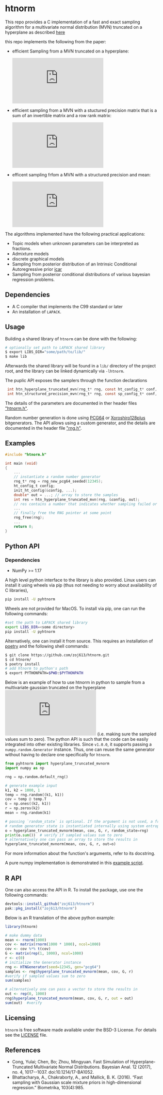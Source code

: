 # htnorm

This repo provides a C implementation of a fast and exact sampling algorithm for a 
multivariate normal distribution (MVN) truncated on a hyperplane as described [here][1]

this repo implements the following from the paper:

- efficient Sampling from a MVN truncated on a hyperplane: 

    ![hptrunc](https://latex.codecogs.com/svg.latex?%5Cmathbf%7Bx%7D%20%5Csim%20%5Cmathcal%7BN%7D_%7B%5Cmathcal%7BS%7D%7D%28%5Cmathbf%7B%5Cmu%7D%2C%20%5Cmathbf%7B%5CSigma%7D%29%3B%20%5Chspace%7B2mm%7D%20%5Cmathcal%7BS%7D%20%3D%20%5C%7B%5Cmathbf%7Bx%7D%20%3A%20%5Cmathbf%7BG%7D%5Cmathbf%7Bx%7D%20%3D%20%5Cmathbf%7Br%7D%5C%7D%2C%20%5Cmathbf%7BG%7D%20%5Cin%20%5Cmathcal%7BR%7D%5E%7Bk_2%20%5Ctimes%20k%7D%2C%20rank%28%5Cmathbf%7BG%7D%29%20%3D%20k_2%20%3C%20k)

- efficient sampling from a MVN with a stuctured precision matrix that is a sum of an invertible matrix and a row rank matrix: 

    ![struc](https://latex.codecogs.com/svg.latex?%5Cmathbf%7Bx%7D%20%5Csim%20%5Cmathcal%7BN%7D%5C%5B%5Cmathbf%7B%5Cmu%7D%2C%20%28%5Cmathbf%7BA%7D%20&plus;%20%5Cmathbf%7B%5CPhi%7D%5ET%5Cmathbf%7B%5COmega%7D%5Cmathbf%7B%5CPhi%7D%29%5E%7B-1%7D%5C%5D%3B%20%5Chspace%7B2mm%7D%20%5Cmathbf%7B%5CPhi%7D%20%5Cin%20%5Cmathcal%7BR%7D%5E%7Bn%20%5Ctimes%20p%7D%2C%20%5Cmathbf%7B%5COmega%7D%20%5Cin%20%5Cmathcal%7BR%7D%5E%7Bn%20%5Ctimes%20n%7D%2C%20%5Cmathbf%7BA%7D%20%5Cin%20%5Cmathcal%7BR%7D%5E%7Bp%20%5Ctimes%20p%7D)

- efficent sampling frfom a MVN with a structured precision and mean:

    ![strucmean](https://latex.codecogs.com/svg.latex?%5Cmathbf%7Bx%7D%20%5Csim%20%5Cmathcal%7BN%7D%5CBig%5C%5B%28%5Cmathbf%7BA%7D%20&plus;%20%5Cmathbf%7B%5CPhi%7D%5ET%5Cmathbf%7B%5COmega%7D%5Cmathbf%7B%5CPhi%7D%29%5E%7B-1%7D%5Cmathbf%7B%5CPhi%7D%5ET%5Cmathbf%7B%5COmega%7D%5Cmathbf%7Bt%7D%2C%20%28%5Cmathbf%7BA%7D%20&plus;%20%5Cmathbf%7B%5CPhi%7D%5ET%5Cmathbf%7B%5COmega%7D%5Cmathbf%7B%5CPhi%7D%29%5E%7B-1%7D%5CBig%5C%5D%3B%20%5Chspace%7B2mm%7D%20%5Cmathbf%7B%5COmega%7D%20%5Cin%20%5Cmathcal%7BR%7D%5E%7Bn%20%5Ctimes%20n%7D%2C%20%5Cmathbf%7BA%7D%20%5Cin%20%5Cmathcal%7BR%7D%5E%7Bp%20%5Ctimes%20p%7D)

The algorithms implemented have the following practical applications:
- Topic models when unknown parameters can be interpreted as fractions.
- Admixture models
- discrete graphical models
- Sampling from posterior distribution of an Intrinsic Conditional Autoregressive prior [icar][8]
- Sampling from posterior conditional distributions of various bayesian regression problems.


## Dependencies

- A C compiler that implements the C99 standard or later
- An installation of `LAPACK`.

## Usage

Building a shared library of `htnorm` can be done with the following:
```bash
# optionally set path to LAPACK shared library
$ export LIBS_DIR="some/path/to/lib/"
$ make lib
```
Afterwards the shared library will be found in a `lib/` directory of the project root,
and the library can be linked dynamically via `-lhtnorm`.

The puplic API exposes the samplers through the function declarations
```C
 int htn_hyperplane_truncated_mvn(rng_t* rng, const ht_config_t* conf, double* out);
 int htn_structured_precision_mvn(rng_t* rng, const sp_config_t* conf, double* out);
```

The details of the parameters are documented in ther header files ["htnorm.h"][4].

Random number generation is done using [PCG64][2] or [Xoroshiro128plus][3] bitgenerators. 
The API allows using a custom generator, and the details are documented in the header file 
["rng.h"][5].

## Examples
```C
#include "htnorm.h"

int main (void)
{
    ...
    // instantiate a random number generator
    rng_t* rng = rng_new_pcg64_seeded(12345);
    ht_config_t config;
    init_ht_config(&config, ...);
    double* out = ...; // array to store the samples
    int res = htn_hyperplane_truncated_mvn(rng, &config, out);
    // res contains a number that indicates whether sampling failed or not.
    ...
    // finally free the RNG pointer at some point
    rng_free(rng);
    ...
    return 0;
}
```

## Python API

### Dependencies
- NumPy >= 1.17

A high level python interface to the library is also provided. Linux users can 
install it using wheels via pip (thus not needing to worry about availability of C libraries),
```bash
pip install -U pyhtnorm
```
Wheels are not provided for MacOS. To install via pip, one can run the following commands:
```bash
#set the path to LAPACK shared library
export LIBS_DIR=<some directory>
pip install -U pyhtnorm
```
Alternatively, one can install it from source. This requires an installation of [poetry][7] and the following shell commands:

```bash
$ git clone https://github.com/zoj613/htnorm.git
$ cd htnorm/
$ poetry install
# add htnorm to python's path
$ export PYTHONPATH=$PWD:$PYTHONPATH
```

Below is an example of how to use htnorm in python to sample from a multivariate
gaussian truncated on the hyperplane ![sumzero](https://latex.codecogs.com/svg.latex?%5Cmathbf%7B1%7D%5ET%5Cmathbf%7Bx%7D%20%3D%200) (i.e. making sure the sampled values sum to zero). The python
API is such that the code can be easily integrated into other existing libraries.
Since `v1.0.0`, it supports passing a `numpy.random.Generator` instance.
Thus, one can reuse the same generator without having to declare one specifically for `htnorm`.

```python
from pyhtnorm import hyperplane_truncated_mvnorm
import numpy as np

rng = np.random.default_rng()

# generate example input
k1, k2 = 1000, 1
temp = rng.random((k1, k1))
cov = temp @ temp.T
G = np.ones((k2, k1))
r = np.zeros(k2)
mean = rng.random(k1)

# passing `random_state` is optional. If the argument is not used, a fresh
# random generator state is instantiated internally using system entropy.
o = hyperplane_truncated_mvnorm(mean, cov, G, r, random_state=rng)
print(o.sum())  # verify if sampled values sum to zero
# alternatively one can pass an array to store the results in
hyperplane_truncated_mvnorm(mean, cov, G, r, out=o)
```

For more information about the function's arguments, refer to its docstring.

A pure numpy implementation is demonstrated in this [example script][9].


## R API

One can also access the API in R. To install the package, use one the following 
commands:
```R
devtools::install_github("zoj613/htnorm")
pak::pkg_install("zoj613/htnorm")
```
Below is an R translation of the above python example:

```R
library(htnorm)

# make dummy data
mean <- rnorm(1000)
cov <- matrix(rnorm(1000 * 1000), ncol=1000)
cov <- cov %*% t(cov)
G <- matrix(rep(1, 1000), ncol=1000)
r <- c(0)
# initialize the Generator instance
rng <- HTNGenerator(seed=12345, gen="pcg64")
samples <- rng$hyperplane_truncated_mvnorm(mean, cov, G, r)
#verify if sampled values sum to zero
sum(samples)

# alternatively one can pass a vector to store the results in
out <- rep(0, 1000)
rng$hyperplane_truncated_mvnorm(mean, cov, G, r, out = out)
sum(out)  #verify
```

## Licensing

`htnorm` is free software made available under the BSD-3 License. For details
see the [LICENSE][6] file.


## References
- Cong, Yulai; Chen, Bo; Zhou, Mingyuan. Fast Simulation of Hyperplane-Truncated 
   Multivariate Normal Distributions. Bayesian Anal. 12 (2017), no. 4, 1017--1037. 
   doi:10.1214/17-BA1052.
- Bhattacharya, A., Chakraborty, A., and Mallick, B. K. (2016). 
  “Fast sampling with Gaussian scale mixture priors in high-dimensional regression.” 
  Biometrika, 103(4):985. 


[1]: https://projecteuclid.org/euclid.ba/1488337478
[2]: https://www.pcg-random.org/
[3]: https://en.wikipedia.org/wiki/Xoroshiro128%2B
[4]: ./include/htnorm.h 
[5]: ./include/rng.h
[6]: ./LICENSE
[7]: https://python-poetry.org/docs/pyproject/
[8]: https://www.sciencedirect.com/science/article/abs/pii/S1877584517301600
[9]: ./examples/numpy_implementation.py
